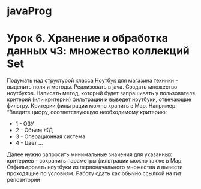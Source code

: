﻿# javaProg
# Урок 6. Хранение и обработка данных ч3: множество коллекций Set

Подумать над структурой класса Ноутбук для магазина техники - выделить поля и методы. Реализовать в java.
Создать множество ноутбуков.
Написать метод, который будет запрашивать у пользователя критерий (или критерии) фильтрации и выведет ноутбуки, отвечающие фильтру. Критерии фильтрации можно хранить в Map.
Например:
“Введите цифру, соответствующую необходимому критерию:
- 1 - ОЗУ
- 2 - Объем ЖД
- 3 - Операционная система
- 4 - Цвет …
  
Далее нужно запросить минимальные значения для указанных критериев - сохранить параметры фильтрации можно также в Map.
Отфильтровать ноутбуки из первоначального множества и вывести проходящие по условиям.
Работу сдать как обычно ссылкой на гит репозиторий
